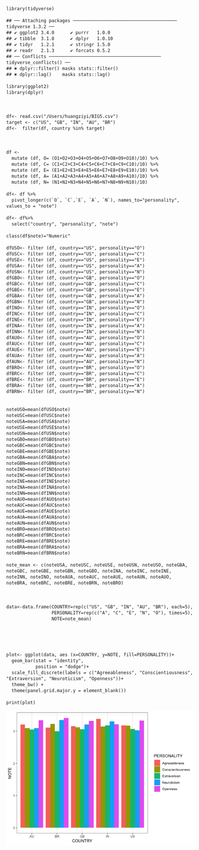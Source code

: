     library(tidyverse)

    ## ── Attaching packages ─────────────────────────────────────── tidyverse 1.3.2 ──
    ## ✔ ggplot2 3.4.0      ✔ purrr   1.0.0 
    ## ✔ tibble  3.1.8      ✔ dplyr   1.0.10
    ## ✔ tidyr   1.2.1      ✔ stringr 1.5.0 
    ## ✔ readr   2.1.3      ✔ forcats 0.5.2 
    ## ── Conflicts ────────────────────────────────────────── tidyverse_conflicts() ──
    ## ✖ dplyr::filter() masks stats::filter()
    ## ✖ dplyr::lag()    masks stats::lag()

    library(ggplot2)
    library(dplyr)



    df<- read.csv("/Users/huangziyi/BIG5.csv")
    target <- c("US", "GB", "IN", "AU", "BR")
    df<-  filter(df, country %in% target)



    df <- 
      mutate (df, O= (O1+O2+O3+O4+O5+O6+O7+O8+O9+O10)/10) %>%
      mutate (df, C= (C1+C2+C3+C4+C5+C6+C7+C8+C9+C10)/10) %>%
      mutate (df, E= (E1+E2+E3+E4+E5+E6+E7+E8+E9+E10)/10) %>%
      mutate (df, A= (A1+A2+A3+A4+A5+A6+A7+A8+A9+A10)/10) %>%
      mutate (df, N= (N1+N2+N3+N4+N5+N6+N7+N8+N9+N10)/10)

    df<- df %>% 
      pivot_longer(c(`O`, `C`,`E`, `A`, `N`), names_to="personality", values_to = "note")

    df<- df%>%
      select("country", "personality", "note")

    class(df$note)="Numeric"

    dfUSO<- filter (df, country=="US", personality=="O")
    dfUSC<- filter (df, country=="US", personality=="C")
    dfUSE<- filter (df, country=="US", personality=="E")
    dfUSA<- filter (df, country=="US", personality=="A")
    dfUSN<- filter (df, country=="US", personality=="N")
    dfGBO<- filter (df, country=="GB", personality=="O")
    dfGBC<- filter (df, country=="GB", personality=="C")
    dfGBE<- filter (df, country=="GB", personality=="E")
    dfGBA<- filter (df, country=="GB", personality=="A")
    dfGBN<- filter (df, country=="GB", personality=="N")
    dfINO<- filter (df, country=="IN", personality=="O")
    dfINC<- filter (df, country=="IN", personality=="C")
    dfINE<- filter (df, country=="IN", personality=="E")
    dfINA<- filter (df, country=="IN", personality=="A")
    dfINN<- filter (df, country=="IN", personality=="N")
    dfAUO<- filter (df, country=="AU", personality=="O")
    dfAUC<- filter (df, country=="AU", personality=="C")
    dfAUE<- filter (df, country=="AU", personality=="E")
    dfAUA<- filter (df, country=="AU", personality=="A")
    dfAUN<- filter (df, country=="AU", personality=="N")
    dfBRO<- filter (df, country=="BR", personality=="O")
    dfBRC<- filter (df, country=="BR", personality=="C")
    dfBRE<- filter (df, country=="BR", personality=="E")
    dfBRA<- filter (df, country=="BR", personality=="A")
    dfBRN<- filter (df, country=="BR", personality=="N")


    noteUSO=mean(dfUSO$note)
    noteUSC=mean(dfUSC$note)
    noteUSA=mean(dfUSA$note)
    noteUSE=mean(dfUSE$note)
    noteUSN=mean(dfUSN$note)
    noteGBO=mean(dfGBO$note)
    noteGBC=mean(dfGBC$note)
    noteGBE=mean(dfGBE$note)
    noteGBA=mean(dfGBA$note)
    noteGBN=mean(dfGBN$note)
    noteINO=mean(dfINO$note)
    noteINC=mean(dfINC$note)
    noteINE=mean(dfINE$note)
    noteINA=mean(dfINA$note)
    noteINN=mean(dfINN$note)
    noteAUO=mean(dfAUO$note)
    noteAUC=mean(dfAUC$note)
    noteAUE=mean(dfAUE$note)
    noteAUA=mean(dfAUA$note)
    noteAUN=mean(dfAUN$note)
    noteBRO=mean(dfBRO$note)
    noteBRC=mean(dfBRC$note)
    noteBRE=mean(dfBRE$note)
    noteBRA=mean(dfBRA$note)
    noteBRN=mean(dfBRN$note)

    note_mean <- c(noteUSA, noteUSC, noteUSE, noteUSN, noteUSO, noteGBA, noteGBC, noteGBE, noteGBN, noteGBO, noteINA, noteINC, noteINE, noteINN, noteINO, noteAUA, noteAUC, noteAUE, noteAUN, noteAUO, noteBRA, noteBRC, noteBRE, noteBRN, noteBRO)



    data<-data.frame(COUNTRY=rep(c("US", "GB", "IN", "AU", "BR"), each=5), 
                     PERSONALITY=rep(c("A", "C", "E", "N", "O"), times=5), 
                     NOTE=note_mean)





    plot<- ggplot(data, aes (x=COUNTRY, y=NOTE, fill=PERSONALITY))+
      geom_bar(stat = "identity",
               position = "dodge")+
      scale_fill_discrete(labels = c("Agreeableness", "Conscientiousness", "Extraversion", "Neuroticism", "Openness"))+
      theme_bw() +
      theme(panel.grid.major.y = element_blank())

    print(plot)

![](ZiyiSolution1_files/figure-markdown_strict/unnamed-chunk-1-1.png)
